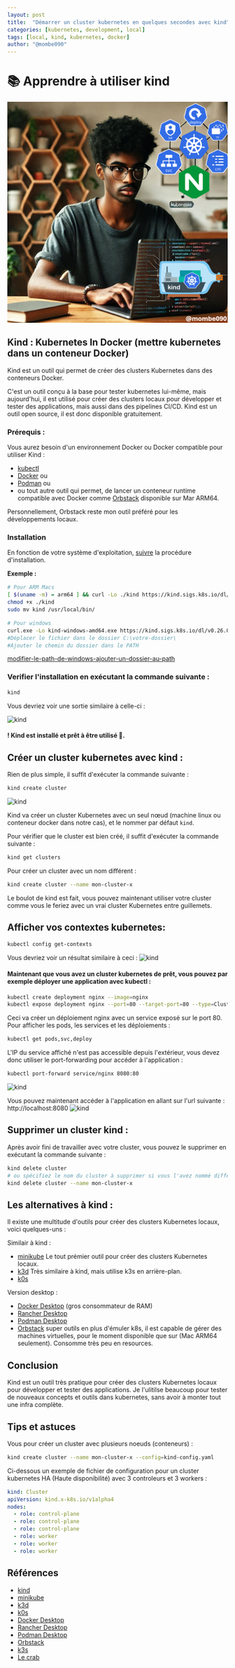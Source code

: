 ```yaml
---
layout: post
title:  "Démarrer un cluster kubernetes en quelques secondes avec kind"
categories: [kubernetes, development, local]
tags: [local, kind, kubernetes, docker]
author: "@mombe090"
---
```


# 📚 Apprendre à utiliser kind

![](../assets/header/kind.png)

## Kind : Kubernetes In Docker (mettre kubernetes dans un conteneur Docker)

Kind est un outil qui permet de créer des clusters Kubernetes dans des conteneurs Docker.

C'est un outil conçu à la base pour tester kubernetes lui-même, mais aujourd'hui, il est utilisé pour créer des clusters locaux pour développer et tester des applications, mais aussi dans des pipelines CI/CD.
Kind est un outil open source, il est donc disponible gratuitement.

### Prérequis :

Vous aurez besoin d'un environnement Docker ou Docker compatible pour utiliser Kind :

- [kubectl](https://kubernetes.io/docs/tasks/tools/)
- [Docker](https://docs.docker.com/get-started/get-docker/)  ou
- [Podman](https://podman.io/getting-started/installation) ou
- ou tout autre outil qui permet, de lancer un conteneur runtime compatible avec Docker comme [Orbstack](https://www.orbstack.dev/) disponible sur Mar ARM64.

Personnellement, Orbstack reste mon outil préféré pour les développements locaux.

### Installation

En fonction de votre système d'exploitation, [suivre](https://kind.sigs.k8s.io/docs/user/quick-start/#installation) la procédure d'installation.


**Exemple :**
```bash
# Pour ARM Macs
[ $(uname -m) = arm64 ] && curl -Lo ./kind https://kind.sigs.k8s.io/dl/v0.26.0/kind-darwin-arm64
chmod +x ./kind
sudo mv kind /usr/local/bin/
```

```bash
# Pour windows  
curl.exe -Lo kind-windows-amd64.exe https://kind.sigs.k8s.io/dl/v0.26.0/kind-windows-amd64
#Déplacer le fichier dans le dossier C:\votre-dossier\ 
#Ajouter le chemin du dossier dans le PATH
```
[modifier-le-path-de-windows-ajouter-un-dossier-au-path ](https://lecrabeinfo.net/modifier-le-path-de-windows-ajouter-un-dossier-au-path.html )


### Verifier l'installation en exécutant la commande suivante :
```bash
kind
```
Vous devriez voir une sortie similaire à celle-ci :

![kind](https://mombesoft-blog-post-1474x.s3.us-east-1.amazonaws.com/assets/kind-01.png)

#### ! Kind est installé et prêt à être utilisé 🎉.

## Créer un cluster kubernetes avec kind :

Rien de plus simple, il suffit d'exécuter la commande suivante :
```bash
kind create cluster
```
![kind](https://mombesoft-blog-post-1474x.s3.us-east-1.amazonaws.com/assets/kind-create-cluster.png)

Kind va créer un cluster Kubernetes avec un seul nœud (machine linux ou conteneur docker dans notre cas), et le nommer par défaut `kind`.

Pour vérifier que le cluster est bien créé, il suffit d'exécuter la commande suivante :
```bash
kind get clusters
```
Pour créer un cluster avec un nom différent :
```bash
kind create cluster --name mon-cluster-x
```
Le boulot de kind est fait, vous pouvez maintenant utiliser votre cluster comme vous le feriez avec un vrai cluster Kubernetes entre guillemets.

## Afficher vos contextes kubernetes:
```bash
kubectl config get-contexts
```
Vous devriez voir un résultat similaire à ceci :
![kind](https://mombesoft-blog-post-1474x.s3.us-east-1.amazonaws.com/assets/kind-cluster-get-contexts.png)

#### Maintenant que vous avez un cluster kubernetes de prêt, vous pouvez par exemple déployer une application avec kubectl :
```bash
kubectl create deployment nginx --image=nginx
kubectl expose deployment nginx --port=80 --target-port=80 --type=ClusterIP
```
Ceci va créer un déploiement nginx avec un service exposé sur le port 80.
Pour afficher les pods, les services et les déploiements :
```bash
kubectl get pods,svc,deploy
```
L'IP du service affiché n'est pas accessible depuis l'extérieur, vous devez donc utiliser le port-forwarding pour accéder à l'application :
```bash
kubectl port-forward service/nginx 8080:80
```
![kind](https://mombesoft-blog-post-1474x.s3.us-east-1.amazonaws.com/assets/kubectl-nginx.png)

Vous pouvez maintenant accéder à l'application en allant sur l'url suivante : http://localhost:8080
![kind](https://mombesoft-blog-post-1474x.s3.us-east-1.amazonaws.com/assets/nginx.png)

## Supprimer un cluster kind :

Après avoir fini de travailler avec votre cluster, vous pouvez le supprimer en exécutant la commande suivante :
```bash
kind delete cluster
# ou spécifiez le nom du cluster à supprimer si vous l'avez nommé différemment :
kind delete cluster --name mon-cluster-x
```

## Les alternatives à kind :
Il existe une multitude d'outils pour créer des clusters Kubernetes locaux, voici quelques-uns :

Similair à kind :
- [minikube](https://minikube.sigs.k8s.io/docs/start/) Le tout prémier outil pour créer des clusters Kubernetes locaux.
- [k3d](https://k3d.io/) Très similaire à kind, mais utilise k3s en arrière-plan.
- [k0s](https://k0sproject.io/)

Version desktop :

- [Docker Desktop](https://www.docker.com/products/docker-desktop/) (gros consommateur de RAM)
- [Rancher Desktop](https://rancherdesktop.io/)
- [Podman Desktop](https://podman-desktop.io/)
- [Orbstack](https://orbstack.dev/) super outils en plus d'émuler k8s, il est capable de gérer des machines virtuelles, pour le moment disponible que sur (Mac ARM64 seulement). Consomme très peu en resources.


## Conclusion
Kind est un outil très pratique pour créer des clusters Kubernetes locaux pour développer et tester des applications.
Je l'ulitilse beaucoup pour tester de nouveaux concepts et outils dans kubernetes, sans avoir à monter tout une infra complète.
## Tips et astuces
Vous pour créer un cluster avec plusieurs noeuds (conteneurs) :
```bash
kind create cluster --name mon-cluster-x --config=kind-config.yaml
```

Ci-dessous un exemple de fichier de configuration pour un cluster kubernetes HA (Haute disponibilité) avec 3 controleurs et 3 workers :
```yaml
kind: Cluster
apiVersion: kind.x-k8s.io/v1alpha4
nodes:
  - role: control-plane
  - role: control-plane
  - role: control-plane
  - role: worker
  - role: worker
  - role: worker
```
## Références
- [kind](https://kind.sigs.k8s.io/)
- [minikube](https://minikube.sigs.k8s.io/docs/start/)
- [k3d](https://k3d.io/)
- [k0s](https://k0sproject.io/)
- [Docker Desktop](https://www.docker.com/products/docker-desktop/)
- [Rancher Desktop](https://rancherdesktop.io/)
- [Podman Desktop](https://podman-desktop.io/)
- [Orbstack](https://orbstack.dev/)
- [k3s](https://k3s.io/)
- [Le crab](https://lecrabeinfo.net/modifier-le-path-de-windows-ajouter-un-dossier-au-path.html )

